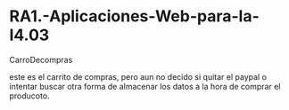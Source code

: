 # RA1.-Aplicaciones-Web-para-la-I4.03
CarroDecompras

este es el carrito de compras, pero aun no decido si quitar el paypal o intentar buscar otra forma de almacenar los datos a la hora de comprar el producoto.
